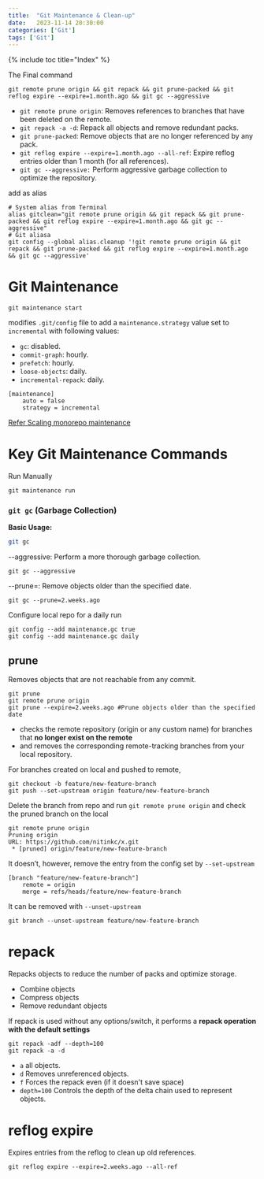 ```yaml
---
title:  "Git Maintenance & Clean-up"
date:   2023-11-14 20:30:00
categories: ['Git']
tags: ['Git']
---
```

{% include toc title="Index" %}

The Final command
```shell
git remote prune origin && git repack && git prune-packed && git reflog expire --expire=1.month.ago && git gc --aggressive
```
- `git remote prune origin`: Removes references to branches that have been deleted on the remote.
- `git repack -a -d`: Repack all objects and remove redundant packs.
- `git prune-packed`: Remove objects that are no longer referenced by any pack.
- `git reflog expire --expire=1.month.ago --all-ref`: Expire reflog entries older than 1 month (for all references).
- `git gc --aggressive:` Perform aggressive garbage collection to optimize the repository.

add as alias
```shell
# System alias from Terminal
alias gitclean="git remote prune origin && git repack && git prune-packed && git reflog expire --expire=1.month.ago && git gc --aggressive"
# Git aliasa
git config --global alias.cleanup '!git remote prune origin && git repack && git prune-packed && git reflog expire --expire=1.month.ago && git gc --aggressive'
```

# Git Maintenance 
```shell
git maintenance start
```
modifies `.git/config` file to add a `maintenance.strategy` value set to `incremental` with following values:
- `gc`: disabled.
- `commit-graph`: hourly.
- `prefetch`: hourly.
- `loose-objects`: daily.
- `incremental-repack`: daily.

```shell
[maintenance]
	auto = false
	strategy = incremental
```

[Refer Scaling monorepo maintenance](https://github.blog/open-source/git/scaling-monorepo-maintenance/?ref=blog.gitbutler.com#multi-pack-indexes)

# Key Git Maintenance Commands
Run Manually
```shell
git maintenance run
```

### `git gc` (Garbage Collection)
**Basic Usage:**
```sh
git gc
```
--aggressive: Perform a more thorough garbage collection.
```shell
git gc --aggressive
```
--prune=<date>: Remove objects older than the specified date.
```shell
git gc --prune=2.weeks.ago
```

Configure local repo for a daily run
```shell
git config --add maintenance.gc true
git config --add maintenance.gc daily
```
## prune
Removes objects that are not reachable from any commit.

```shell
git prune
git remote prune origin
git prune --expire=2.weeks.ago #Prune objects older than the specified date
```
- checks the remote repository (origin or any custom name) for branches that **no longer exist on the remote**
- and removes the corresponding remote-tracking branches from your local repository.

For branches created on local and pushed to remote,
```shell
git checkout -b feature/new-feature-branch
git push --set-upstream origin feature/new-feature-branch
```

Delete the branch from repo and run `git remote prune origin` and check the pruned branch on the local

```shell
git remote prune origin
Pruning origin
URL: https://github.com/nitinkc/x.git
 * [pruned] origin/feature/new-feature-branch
```

It doesn’t, however, remove the entry from the config set by `--set-upstream`
```text
[branch "feature/new-feature-branch"]
	remote = origin
	merge = refs/heads/feature/new-feature-branch
```
It can be removed with `--unset-upstream`
```shell
git branch --unset-upstream feature/new-feature-branch
```

# repack
Repacks objects to reduce the number of packs and optimize storage.
- Combine objects
- Compress objects
- Remove redundant objects

If repack is used without any options/switch, it performs a **repack operation with the default settings**
```shell
git repack -adf --depth=100
git repack -a -d
```
- `a`  all objects.
- `d` Removes unreferenced objects.
- `f` Forces the repack even (if it doesn't save space)
- `depth=100` Controls the depth of the delta chain used to represent objects.

# reflog expire
Expires entries from the reflog to clean up old references.

```shell
git reflog expire --expire=2.weeks.ago --all-ref
```